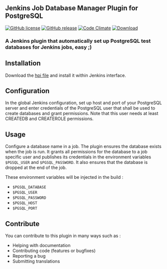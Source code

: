 ## Jenkins Job Database Manager Plugin for PostgreSQL

[![GitHub license](https://img.shields.io/github/license/jbox-web/job-database-manager-postgresql.svg)](https://github.com/jbox-web/job-database-manager-postgresql/blob/master/LICENSE)
[![GitHub release](https://img.shields.io/github/release/jbox-web/job-database-manager-postgresql.svg)](https://github.com/jbox-web/job-database-manager-postgresql/releases/latest)
[![Code Climate](https://codeclimate.com/github/jbox-web/job-database-manager-postgresql/badges/gpa.svg)](https://codeclimate.com/github/jbox-web/job-database-manager-postgresql)
[![Download](https://img.shields.io/github/downloads/jbox-web/job-database-manager-postgresql/latest/job-database-manager-postgresql.hpi.svg)](https://github.com/jbox-web/job-database-manager-postgresql/releases/download/1.0.0/job-database-manager-postgresql.hpi)

### A Jenkins plugin that automatically set up PostgreSQL test databases for Jenkins jobs, easy ;)

## Installation

Download the [hpi file](https://github.com/jbox-web/job-database-manager-postgresql/releases/download/1.0.0/job-database-manager-postgresql.hpi) and install it within Jenkins interface.

## Configuration

In the global Jenkins configuration, set up host and port of your
PostgreSQL server and enter credentials of the PostgreSQL user that shall be
used to create databases and grant permissions. Note that this user
needs at least CREATEDB and CREATEROLE permissions.

## Usage

Configure a database name in a job. The plugin ensures the database
exists when the job is run. It grants all permissions for the database
to a job specific user and publishes its credentials in the
environment variables `$PGSQL_USER` and `$PGSQL_PASSWORD`.
It also ensures that the database is dropped at the end of the job.

These environment variables will be injected in the build :

* `$PGSQL_DATABASE`
* `$PGSQL_USER`
* `$PGSQL_PASSWORD`
* `$PGSQL_HOST`
* `$PGSQL_PORT`

## Contribute

You can contribute to this plugin in many ways such as :
* Helping with documentation
* Contributing code (features or bugfixes)
* Reporting a bug
* Submitting translations
